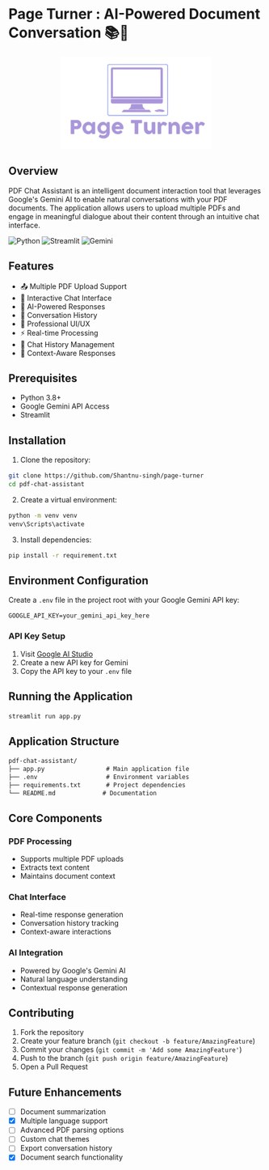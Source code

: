 # Page Turner : AI-Powered Document Conversation 📚💬

<div align="center">
  <img src="assets/logo.png" alt="Text Alchemy Banner" width="300">
</div>


## Overview
PDF Chat Assistant is an intelligent document interaction tool that leverages Google's Gemini AI to enable natural conversations with your PDF documents. The application allows users to upload multiple PDFs and engage in meaningful dialogue about their content through an intuitive chat interface.

![Python](https://img.shields.io/badge/Python-3.8+-blue)
![Streamlit](https://img.shields.io/badge/Streamlit-1.20+-green)
![Gemini](https://img.shields.io/badge/Gemini-AI-red)

## Features

- 📤 Multiple PDF Upload Support
- 💬 Interactive Chat Interface
- 🤖 AI-Powered Responses
- 📝 Conversation History
- 🎨 Professional UI/UX
- ⚡ Real-time Processing
- 🔄 Chat History Management
- 🎯 Context-Aware Responses

## Prerequisites

- Python 3.8+
- Google Gemini API Access
- Streamlit

## Installation

1. Clone the repository:
```bash
git clone https://github.com/Shantnu-singh/page-turner
cd pdf-chat-assistant
```

2. Create a virtual environment:
```bash
python -m venv venv
venv\Scripts\activate
```

3. Install dependencies:
```bash
pip install -r requirement.txt
```

## Environment Configuration

Create a `.env` file in the project root with your Google Gemini API key:

```env
GOOGLE_API_KEY=your_gemini_api_key_here
```

### API Key Setup

1. Visit [Google AI Studio](https://makersuite.google.com/app/apikey)
2. Create a new API key for Gemini
3. Copy the API key to your `.env` file

## Running the Application

```bash
streamlit run app.py
```


## Application Structure

```
pdf-chat-assistant/
├── app.py                 # Main application file
├── .env                   # Environment variables
├── requirements.txt       # Project dependencies
└── README.md             # Documentation
```

## Core Components

### PDF Processing
- Supports multiple PDF uploads
- Extracts text content
- Maintains document context

### Chat Interface
- Real-time response generation
- Conversation history tracking
- Context-aware interactions

### AI Integration
- Powered by Google's Gemini AI
- Natural language understanding
- Contextual response generation

## Contributing

1. Fork the repository
2. Create your feature branch (`git checkout -b feature/AmazingFeature`)
3. Commit your changes (`git commit -m 'Add some AmazingFeature'`)
4. Push to the branch (`git push origin feature/AmazingFeature`)
5. Open a Pull Request

## Future Enhancements

- [ ] Document summarization
- [x] Multiple language support
- [ ] Advanced PDF parsing options
- [ ] Custom chat themes
- [ ] Export conversation history
- [x] Document search functionality
